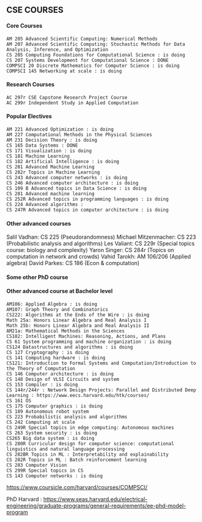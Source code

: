## CSE COURSES
#### Core Courses
    AM 205 Advanced Scientific Computing: Numerical Methods
    AM 207 Advanced Scientific Computing: Stochastic Methods for Data Analysis, Inference, and Optimization
    CS 205 Computing Foundations for Computational Science : is doing 
    CS 207 Systems Development for Computational Science : DONE
    COMPSCI 20 Discrete Mathematics for Computer Science : is doing 
    COMPSCI 145 Networking at scale : is doing 

#### Research Courses
    AC 297r CSE Capstone Research Project Course
    AC 299r Independent Study in Applied Computation 
									

#### Popular Electives
    AM 221 Advanced Optimization : is doing 
    AM 227 Computational Methods in the Physical Sciences
    AM 231 Decision Theory : is doing 
    CS 165 Data Systems : DONE 
    CS 171 Visualization : is doing 
    CS 181 Machine Learning
    CS 182 Artificial Intelligence : is doing 
    CS 281 Advanced Machine Learning
    CS 282r Topics in Machine Learning
    CS 243 Advanced computer networks : is doing 
    CS 246 Advanced computer architecture : is doing 
    CS 109 B Advanced topics in Data Science : is doing 
    CS 281 Advanced machine learning
    CS 252R Advanced topics in programming languages : is doing
    CS 224 Advanced algorithms :
    CS 247R Advanced topics in computer architecture : is doing 

#### Other advanced courses
Salil Vadhan: CS 225 (Pseudorandomness)
Michael Mitzenmacher: CS 223 (Probabilistic analysis and algorithms)
Les Valiant: CS 229r (Special topics course: biology and complexity)
Yaron Singer: CS 284r (Topics on computation in network and crowds)
Vahid Tarokh: AM 106/206 (Applied algebra)
David Parkes: CS 186 (Econ & computation)


#### Some other PhD course 


#### Other advanced course at Bachelor level 
    AM106: Applied Algebra : is doing 
    AM107: Graph Theory and Combinatorics
    CS222: Algorithms at the Ends of the Wire : is doing 
    Math 25a: Honors Linear Algebra and Real Analysis I
    Math 25b: Honors Linear Algebra and Real Analysis II
    AM21a: Mathematical Methods in the Sciences
    CS182: Intelligent Machines: Reasoning, Actions, and Plans
    CS 61 System programming and machine organization : is doing 
    CS124 Datastructures and algorithms : is doing 
    CS 127 Cryptography : is doing 
    CS 141 Computing hardware : is doing 
    CS121: Introduction to Formal Systems and Computation/Introduction to the Theory of Computation
    CS 146 Computer architecture : is doing 
    CS 148 Design of VLSI Circuits and system 
    CS 153 Compiler : is doing 
    CS 144r/244r : Network Design Projects: Parallel and Distributed Deep Learning : https://www.eecs.harvard.edu/htk/courses/
    CS 161 OS 
    CS 175 Computer graphics : is doing 
    CS 189 Autonomous robot system
    CS 223 Probabilistic analysis and algorithms 
    CS 242 Computing at scale 
    CS 249R Special topics in edge computing: Autonomous machines 
    CS 263 System security : is doing 
    CS265 Big data system : is doing
    CS 280R Curricular design for computer science: computational linguistics and natural language processing 
    CS 282BR Topics in ML : Interpretability and explainability 
    CS 282R Topics in ML : Batch reinforcement learning 
    CS 283 Computer Vision 
    CS 299R Special topics in CS 
    CS 143 Computer networks : is doing 





https://www.coursicle.com/harvard/courses/COMPSCI/



PhD Harvard : https://www.seas.harvard.edu/electrical-engineering/graduate-programs/general-requirements/ee-phd-model-program








